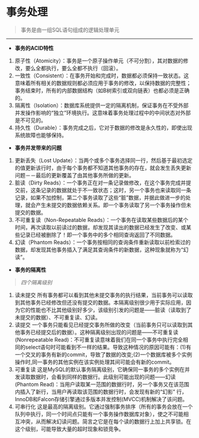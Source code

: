 # 事务处理
> 事务是由一组SQL语句组成的逻辑处理单元
***
* **事务的ACID特性**
1. 原子性（Atomicity）：事务是一个原子操作单元（不可分割），其对数据的修改，要么全都执行，要么全都不执行（回滚）。
2. 一致性（Consistent）：在事务开始和完成时，数据都必须保持一致状态。这意味着所有相关的数据规则都必须应用于事务的修改，以保持数据的完整性；事务结束时，所有的内部数据结构（如B树索引或双向链表）也都必须是正确的。
3. 隔离性（Isolation）：数据库系统提供一定的隔离机制，保证事务在不受外部并发操作影响的“独立”环境执行。这意味着事务处理过程中的中间状态对外部是不可见的。
4. 持久性（Durable）：事务完成之后，它对于数据的修改是永久性的，即使出现系统故障也能够保持。
* **事务并发带来的问题**
1. 更新丢失（Lost Update）：当两个或多个事务选择同一行，然后基于最初选定的值更新该行时，由于每个事务都不知道其他事务的存在，就会发生丢失更新问题－－最后的更新覆盖了由其他事务所做的更新。
2. 脏读（Dirty Reads）：一个事务正在对一条记录做修改，在这个事务完成并提交前，这条记录的数据就处于不一致状态；这时，另一个事务也来读取同一条记录，如果不加控制，第二个事务读取了这些“脏”数据，并据此做进一步的处理，就会产生未提交的数据依赖关系。即一个事务读取了另一个事务操作但未提交的数据。
3. 不可重复读（Non-Repeatable Reads）：一个事务在读取某些数据后的某个时间，再次读取以前读过的数据，却发现其读出的数据已经发生了改变、或某些记录已经被删除了！即一个事务中的多个相同查询返回了不同数据。
4. 幻读（Phantom Reads）：一个事务按相同的查询条件重新读取以前检索过的数据，却发现其他事务插入了满足其查询条件的新数据，这种现象就称为“幻读”。
* **事务的隔离性**
> *四个隔离级别*
1. 读未提交
所有事务都可以看到其他未提交事务的执行结果，当前事务可以读取到其他事务已经修改但还没有提交的数据。本隔离级别很少用于实际应用，因为它的性能也不比其他级别好多少，该级别引发的问题是——脏读（读取到了未提交的数据）、不可重复读、幻读。
2. 读提交
一个事务只能看见已经提交事务所做的改变（当前事务只可以读取到其他事务已经提交后的数据）。这种隔离级别出现的问题是——不可重复读(Nonrepeatable Read)：不可重复读意味着我们在同一个事务中执行完全相同的select语句时可能看到不一样的结果。导致这种情况的原因可能有：(1)有一个交叉的事务有新的commit，导致了数据的改变;(2)一个数据库被多个实例操作时,同一事务的其他实例在该实例处理其间可能会有新的commit。
3. 可重复读
这是MySQL的默认事务隔离级别，它确保同一事务的多个实例在并发读取数据时，会看到同样的数据行。此级别可能出现的问题——幻读(Phantom Read)：当用户读取某一范围的数据行时，另一个事务又在该范围内插入了新行，当用户再读取该范围的数据行时，会发现有新的“幻影” 行，InnoDB和Falcon存储引擎通过多版本并发控制(MVCC)机制解决了该问题。
4. 可串行化
这是最高的隔离级别。它通过强制事务排序（所有的事务会放在一个队列中执行，同一个时间点只能有一个事务操作数据库对象），使之不可能相互冲突，从而解决幻读问题。简言之它是在每个读的数据行上加上共享锁。在这个级别，可能导致大量的超时现象和锁竞争。
